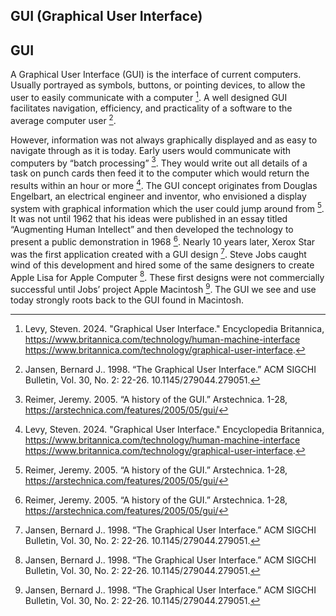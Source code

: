 
## GUI (Graphical User Interface)

## GUI

A Graphical User Interface (GUI) is the interface of current computers. Usually portrayed as symbols, buttons, or pointing devices, to allow the user to easily communicate with a computer [^levy24gui]. A well designed GUI facilitates navigation, efficiency, and practicality of a software to the average computer user [^jansen98gui].

However, information was not always graphically displayed and as easy to navigate through as it is today. Early users would communicate with computers by “batch processing” [^reimer05gui]. They would write out all details of a task on punch cards then feed it to the computer which would return the results within an hour or more [^levy24gui]. The GUI concept originates from Douglas Engelbart, an electrical engineer and inventor, who envisioned a display system with graphical information which the user could jump around from [^reimer05gui]. It was not until 1962 that his ideas were published in an essay titled “Augmenting Human Intellect” and then developed the technology to present a public demonstration in 1968 [^reimer05gui]. Nearly 10 years later, Xerox Star was the first application created with a GUI design [^jansen98gui]. Steve Jobs caught wind of this development and hired some of the same designers to create Apple Lisa for Apple Computer [^jansen98gui]. These first designs were not commercially successful until Jobs’ project Apple Macintosh [^jansen98gui]. The GUI we see and use today strongly roots back to the GUI found in Macintosh. 


[^jansen98gui]: Jansen, Bernard J.. 1998. “The Graphical User Interface.” ACM SIGCHI Bulletin, Vol. 30, No. 2: 22-26. 10.1145/279044.279051.

[^levy24gui]: Levy, Steven. 2024. "Graphical User Interface." Encyclopedia Britannica, https://www.britannica.com/technology/human-machine-interface  https://www.britannica.com/technology/graphical-user-interface.

[^reimer05gui]: Reimer, Jeremy. 2005. “A history of the GUI.” Arstechnica. 1-28, https://arstechnica.com/features/2005/05/gui/ 
